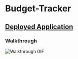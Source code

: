 # Budget-Tracker

## [Deployed Application](https://guarded-atoll-16149.herokuapp.com/)

### Walkthrough
![Walkthrough GIF](Budget-Tracker.gif)